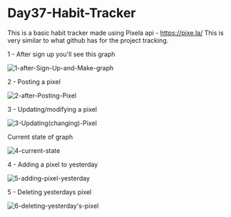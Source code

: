 # Day37-Habit-Tracker
This is a basic habit tracker made using Pixela api - https://pixe.la/ This is very similar to what github has for the project tracking. 

1 - After sign up you'll see this graph

![1-after-Sign-Up-and-Make-graph](https://user-images.githubusercontent.com/86790253/233798767-8bd03e45-a143-452a-87f7-0af58d65b48c.png)

2 - Posting a pixel 

![2-after-Posting-Pixel](https://user-images.githubusercontent.com/86790253/233798769-22a0dd24-25cf-4480-bfbe-86ad78c995b8.png)

3 - Updating/modifying a pixel

![3-Updating(changing)-Pixel](https://user-images.githubusercontent.com/86790253/233798772-e0896756-410a-4f9e-a648-56be5d97bb7e.png)

Current state of graph

![4-current-state](https://user-images.githubusercontent.com/86790253/233798774-f036e128-866e-4437-8799-6e1887ee7db7.png)

4 - Adding a pixel to yesterday

![5-adding-pixel-yesterday](https://user-images.githubusercontent.com/86790253/233798780-e657f111-afdd-4ee6-987b-b6495ce918d0.png)

5 - Deleting yesterdays pixel

![6-deleting-yesterday's-pixel](https://user-images.githubusercontent.com/86790253/233798786-ab8ac04f-a019-40ff-9c80-d63240b571c9.png)
